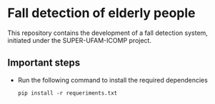 # Fall detection of elderly people

This repository contains the development of a fall detection system, initiated under the SUPER-UFAM-ICOMP project.

## Important steps

- Run the following command to install the required dependencies

  `pip install -r requeriments.txt`









